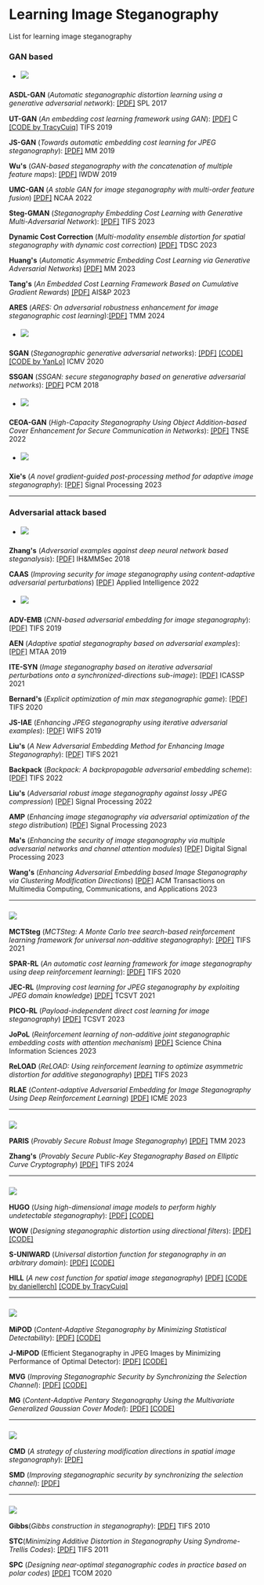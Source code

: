 # Learning Image Steganography
List for learning image steganography


### GAN based

* ##### ![](https://img.shields.io/badge/GAN%20based-Cost%20Learning-blue)

**ASDL-GAN** (*Automatic steganographic distortion learning using a generative adversarial network*): [[PDF]](https://sci-hub.se/10.1109/lsp.2017.2745572) SPL 2017 

**UT-GAN** (*An embedding cost learning framework using GAN*): [[PDF]](https://sci-hub.se/10.1109/tifs.2019.2922229) [<img src="https://github.com/FortAwesome/Font-Awesome/blob/6.x/svgs/brands/github.svg" alt="Code" width="15" height="15">](https://github.com/JianhuaYang001/spatial-image-steganography) [[CODE by TracyCuiq]](https://github.com/TracyCuiq/UT-GAN) TIFS 2019

**JS-GAN** (*Towards automatic embedding cost learning for JPEG steganography*): [[PDF]](https://www.researchgate.net/profile/Jianhua-Yang-10/publication/334351310_Towards_Automatic_Embedding_Cost_Learning_for_JPEG_Steganography/links/5db59061299bf111d4d0c911/Towards-Automatic-Embedding-Cost-Learning-for-JPEG-Steganography.pdf) MM 2019

**Wu's** (*GAN-based steganography with the concatenation of multiple feature maps*): [[PDF]](https://books.google.ca/books?hl=en&lr=&id=h87YDwAAQBAJ&oi=fnd&pg=PA3&dq=GAN-based+steganography+with+the+concatenation+of+multiple+feature+maps&ots=wRZE6lES6b&sig=c5wEVP0VVk05H0Toshl7KuCDHXc#v=onepage&q=GAN-based%20steganography%20with%20the%20concatenation%20of%20multiple%20feature%20maps&f=false) IWDW 2019

**UMC-GAN** (*A stable GAN for image steganography with multi-order feature fusion*) [[PDF]](https://search.ebscohost.com/login.aspx?direct=true&profile=ehost&scope=site&authtype=crawler&jrnl=09410643&AN=158693857&h=KyqFSdSM2Z%2FwaVuorZqPqQ1kU6Go70Dl5YNA2X42h4coTsnsj1JzeBngomXvawllUHIGSWap9DmYC2l2UuCUQA%3D%3D&crl=f) NCAA 2022

**Steg-GMAN** (*Steganography Embedding Cost Learning with Generative Multi-Adversarial Network*): [[PDF]](https://ieeexplore.ieee.org/abstract/document/10265249/) TIFS 2023

**Dynamic Cost Correction** (*Multi-modality ensemble distortion for spatial steganography with dynamic cost correction*) [[PDF]](https://ieeexplore.ieee.org/abstract/document/10151943/) TDSC 2023

**Huang's** (*Automatic Asymmetric Embedding Cost Learning via Generative Adversarial Networks*) [[PDF]](https://dl.acm.org/doi/abs/10.1145/3581783.3612399) MM 2023

**Tang's** (*An Embedded Cost Learning Framework Based on Cumulative Gradient Rewards*) [[PDF]](https://link.springer.com/chapter/10.1007/978-981-99-9785-5_19) AIS&P 2023

**ARES** (*ARES: On adversarial robustness enhancement for image steganographic cost learning*):[[PDF]](https://ieeexplore.ieee.org/abstract/document/10398515/) TMM 2024

* #####  ![](https://img.shields.io/badge/GAN%20based-Cover%20Generation-blue)
**SGAN** (*Steganographic generative adversarial networks*): [[PDF]](https://arxiv.org/pdf/1703.05502) [[CODE]](https://github.com/dvolkhonskiy/adversarial-steganography) [[CODE by YanLo]](https://github.com/YanLo/steganography_pytorch/tree/b060c048142fef26ccbae1b2cb2c77f5cd7f5387) ICMV 2020 

**SSGAN** (*SSGAN: secure steganography based on generative adversarial networks*): [[PDF]](https://arxiv.org/pdf/1707.01613) PCM 2018

* #####  ![](https://img.shields.io/badge/GAN%20based-Cover%20Enhancement-blue)
**CEOA-GAN** (*High-Capacity Steganography Using Object Addition-based Cover Enhancement for Secure Communication in Networks*): [[PDF]](https://ieeexplore.ieee.org/stamp/stamp.jsp?tp=&arnumber=9662244) TNSE 2022

* #####  ![](https://img.shields.io/badge/GAN%20based-Stego%20post%20processing-blue)
**Xie's** (*A novel gradient-guided post-processing method for adaptive image steganography*): [[PDF]](https://strathprints.strath.ac.uk/83042/1/Xie_etal_SP_2022_A_novel_gradient_guided_post_processing_method_for_adaptive_image_steganography.pdf) Signal Processing 2023

------

### Adversarial attack based 

* ##### ![](https://img.shields.io/badge/Adversarial%20attack%20based-Adding%20perturbations-blue) 
**Zhang's** (*Adversarial examples against deep neural network based steganalysis*): [[PDF]](https://sci-hub.se/10.1145/3206004.3206012) IH&MMSec 2018

**CAAS** (*Improving security for image steganography using content-adaptive adversarial perturbations*) [[PDF]](https://link.springer.com/article/10.1007/s10489-022-04321-6) Applied Intelligence 2022

* ##### ![](https://img.shields.io/badge/Adversarial%20attack%20based-Adversarial%20embedding-blue) 

**ADV-EMB** (*CNN-based adversarial embedding for image steganography*): [[PDF]](https://sci-hub.se/10.1109/tifs.2019.2891237) TIFS 2019

**AEN** (*Adaptive spatial steganography based on adversarial examples*): [[PDF]](https://sci-hub.se/10.1007/s11042-019-07994-3) MTAA 2019

**ITE-SYN** (*Image steganography based on iterative adversarial perturbations onto a synchronized-directions sub-image*): [[PDF]](https://sci-hub.se/10.1109/icassp39728.2021.9414055) ICASSP 2021

**Bernard's** (*Explicit optimization of min max steganographic game*): [[PDF]](https://sci-hub.se/10.1109/tifs.2020.3021913) TIFS 2020

**JS-IAE** (*Enhancing JPEG steganography using iterative adversarial examples*): [[PDF]](https://sci-hub.se/10.1109/wifs47025.2019.9035101) WIFS 2019

**Liu's** (*A New Adversarial Embedding Method for Enhancing Image Steganography*): [[PDF]](https://ieeexplore.ieee.org/stamp/stamp.jsp?tp=&arnumber=9535158) TIFS 2021

**Backpack** (*Backpack: A backpropagable adversarial embedding scheme*): [[PDF]](https://hal.science/hal-03760241/document) TIFS 2022

**Liu's** (*Adversarial robust image steganography against lossy JPEG compression*) [[PDF]](https://www.sciencedirect.com/science/article/pii/S0165168422002079#sec0008) Signal Processing 2022

**AMP** (*Enhancing image steganography via adversarial optimization of the stego distribution*) [[PDF]](https://www-sciencedirect-com.remotexs.ntu.edu.sg/science/article/pii/S0165168423002293/pdfft?md5=97096a63eb3b3fd369ca9d9542c9b1b9&pid=1-s2.0-S0165168423002293-main.pdf) Signal Processing 2023

**Ma's** (*Enhancing the security of image steganography via multiple adversarial networks and channel attention modules*) [[PDF]](https://www.sciencedirect.com/science/article/pii/S1051200423002166#br0520) Digital Signal Processing 2023

**Wang's** (*Enhancing Adversarial Embedding based Image Steganography via Clustering Modification Directions*) [[PDF]](https://dl.acm.org/doi/abs/10.1145/3603377) ACM Transactions on Multimedia Computing, Communications, and Applications 2023



------

### ![](https://img.shields.io/badge/Reinforcement%20learning%20based-blue) 

**MCTSteg** (*MCTSteg: A Monte Carlo tree search-based reinforcement learning framework for universal non-additive steganography*): [[PDF]](https://arxiv.org/pdf/2103.13689) TIFS 2021

**SPAR-RL** (*An automatic cost learning framework for image steganography using deep reinforcement learning*): [[PDF]](https://sci-hub.se/10.1109/tifs.2020.3025438) TIFS 2020

**JEC-RL** (*Improving cost learning for JPEG steganography by exploiting JPEG domain knowledge*) [[PDF]](https://arxiv.org/pdf/2105.03867) TCSVT 2021

**PICO-RL** (*Payload-independent direct cost learning for image steganography*) [[PDF]](https://ieeexplore.ieee.org/abstract/document/10178049/) TCSVT 2023

**JoPoL** (*Reinforcement learning of non-additive joint steganographic embedding costs with attention mechanism*) [[PDF]](https://link.springer.com/article/10.1007/s11432-021-3453-5) Science China Information Sciences 2023

**ReLOAD** (*ReLOAD: Using reinforcement learning to optimize asymmetric distortion for additive steganography*) [[PDF]](https://ieeexplore.ieee.org/abstract/document/10041967/) TIFS 2023

**RLAE** (*Content-adaptive Adversarial Embedding for Image Steganography Using Deep Reinforcement Learning*) [[PDF]](https://ieeexplore.ieee.org/abstract/document/10219957/) ICME 2023


------

### ![](https://img.shields.io/badge/Provably%20secure%20steganography-blue) 

**PARIS** (*Provably Secure Robust Image Steganography*) [[PDF]](https://ieeexplore.ieee.org/abstract/document/10306313/) TMM 2023

**Zhang's** (*Provably Secure Public-Key Steganography Based on Elliptic Curve Cryptography*) [[PDF]](https://ieeexplore.ieee.org/abstract/document/10418202/) TIFS 2024

------
###  ![](https://img.shields.io/badge/Empirical%20cost%20function-blue) 

**HUGO** (*Using high-dimensional image models to perform highly undetectable steganography*): [[PDF]](https://sci-hub.se/10.1007/978-3-642-16435-4_13) [[CODE]](http://dde.binghamton.edu/download/stego_algorithms/download/HUGO_bounding_matlab.zip)

**WOW** (*Designing steganographic distortion using directional filters*): [[PDF]](http://dde.binghamton.edu/vholub/pdf/WIFS12_Designing_Steganographic_Distortion_Using_Directional_Filters.pdf) [[CODE]](http://dde.binghamton.edu/download/stego_algorithms/download/WOW_matlab.zip)

**S-UNIWARD** (*Universal distortion function for steganography in an arbitrary domain*): [[PDF]](http://dde.binghamton.edu/vholub/pdf/EURASIP14_Universal_Distortion_Function_for_Steganography_in_an_Arbitrary_Domain.pdf) [[CODE]](http://dde.binghamton.edu/download/stego_algorithms/download/S-UNIWARD_matlab.zip)

**HILL** (*A new cost function for spatial image steganography*) [[PDF]](https://sci-hub.se/10.1109/icip.2014.7025854) [[CODE by daniellerch]](https://github.com/daniellerch/stegolab/tree/master/HILL)  [[CODE by TracyCuiq]](https://github.com/TracyCuiq/Hill-python)

------

###  ![](https://img.shields.io/badge/Modeling%20based-blue) 

**MiPOD** (*Content-Adaptive Steganography by Minimizing Statistical Detectability*): [[PDF]](http://ws.binghamton.edu/fridrich/Research/MiPOD.pdf) [[CODE]](http://dde.binghamton.edu/download/stego_algorithms/download/MiPOD_matlab.zip)

**J-MiPOD** (Efficient Steganography in JPEG Images by Minimizing Performance of Optimal Detector): [[PDF]](https://ieeexplore.ieee.org/stamp/stamp.jsp?tp=&arnumber=9534894) [[CODE]](https://codeocean.com/capsule/7800700/tree/v2)

**MVG** (*Improving Steganographic Security by Synchronizing the Selection Channel*): [[PDF]](http://dde.binghamton.edu/kodovsky/pdf/ICASSP2013_Multivariate_Gaussian_model.pdf) [[CODE]](http://dde.binghamton.edu/download/stego_algorithms/download/MVG_matlab.zip)

**MG** (*Content-Adaptive Pentary Steganography Using the Multivariate Generalized Gaussian Cover Model*): [[PDF]](http://dde.binghamton.edu/vsedighi/pdf/SPIE2015_Content_Adaptive_Pentary_Steganography_Using_The_Multivariate_Generalized_Gaussian_Cover_Model.pdf) [[CODE]](http://dde.binghamton.edu/download/stego_algorithms/download/MG_matlab.zip)

------

###  ![](https://img.shields.io/badge/Modification%20synchronizing-blue) 

**CMD** (*A strategy of clustering modification directions in spatial image steganography*): [[PDF]](https://sci-hub.se/10.1109/tifs.2015.2434600)

**SMD** (*Improving steganographic security by synchronizing the selection channel*): [[PDF]](https://sci-hub.se/10.1145/2756601.2756620)

------

###  ![](https://img.shields.io/badge/Practical%20embedding-blue) 

**Gibbs**(*Gibbs construction in steganography*): [[PDF]](https://ieeexplore.ieee.org/stamp/stamp.jsp?tp=&arnumber=5580091) TIFS 2010

**STC**(*Minimizing Additive Distortion in Steganography Using Syndrome-Trellis Codes*): [[PDF]](https://sci-hub.se/10.1109/tifs.2011.2134094) TIFS 2011

**SPC** (*Designing near-optimal steganographic codes in practice based on polar codes*) [[PDF]](http://home.ustc.edu.cn/~zh2991/20TCOM_SPC/2020%20TCOM%20Designing%20Near-Optimal%20Steganographic%20Codes%20in%20Practice%20Based%20on%20Polar%20Codes.pdf) TCOM 2020







